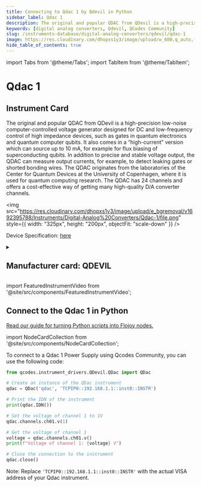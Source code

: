 ```yaml
---
title: Connecting to Qdac 1 by Qdevil in Python
sidebar_label: Qdac 1
description: The original and popular QDAC from QDevil is a high-precision low-noise computer-controlled voltage generator designed for DC and low-frequency control of high impedance devices, such as gates in quantum electronics and quantum computer qubits. It also comes in a “high-current” version which can source up to 10 mA, for example for flux biasing of superconducting qubits. In addition to precise and stable voltage output, the QDAC can measure output currents, for example, to detect leaking gates or shorted bonding wires. The QDAC originates from the laboratories of the Center for Quantum Devices at the University of Copenhagen, where it is used for quantum computing research. The QDAC has 24 channels and offers a cost-effective way of getting many high-quality D/A converter channels.
keywords: [digital analog converters, Qdevil, QCodes Community]
slug: /instruments-database/digital-analog-converters/qdevil/qdac-1
image: https://res.cloudinary.com/dhopxs1y3/image/upload/w_600,q_auto,f_auto/e_bgremoval/v1692395788/Instruments/Digital-Analog%20Converters/Qdac-1/file.jpg
hide_table_of_contents: true
---
```


import Tabs from '@theme/Tabs';
import TabItem from '@theme/TabItem';

# Qdac 1

## Instrument Card

<div className="flex">

<div>

The original and popular QDAC from QDevil is a high-precision low-noise computer-controlled voltage generator designed for DC and low-frequency control of high impedance devices, such as gates in quantum electronics and quantum computer qubits. It also comes in a “high-current” version which can source up to 10 mA, for example for flux biasing of superconducting qubits. In addition to precise and stable voltage output, the QDAC can measure output currents, for example, to detect leaking gates or shorted bonding wires. The QDAC originates from the laboratories of the Center for Quantum Devices at the University of Copenhagen, where it is used for quantum computing research. The QDAC has 24 channels and offers a cost-effective way of getting many high-quality D/A converter channels.

</div>

<img src="https://res.cloudinary.com/dhopxs1y3/image/upload/e_bgremoval/v1692395788/Instruments/Digital-Analog%20Converters/Qdac-1/file.png" style={{ width: "325px", height: "200px", objectFit: "scale-down" }} />

</div>

<div className="flex text-center">

<p>Device Specification: <a target="\_blank" href="/instruments-database/all-instruments/">here</a></p>

</div>

<details style={{ marginTop: "15px"}}>
<summary><h2>Manufacturer card: QDEVIL</h2></summary>

<img src="https://res.cloudinary.com/dhopxs1y3/image/upload/v1692125970/Instruments/Vendor%20Logos/QDevils.png" style={{ width: "100%", height: "170px",objectFit: "scale-down" }} />

Founded in 2016, QDevil is an international quantum technology company focused on developing and manufacturing auxiliary electronics and specialized components, operating from mK to room temperature. The mission is to accelerate research and development in quantum electronics labs. To fulfill the mission QDevil helps customers around the world by supplying world-class auxiliary electronics.

<ul>
  <li>Headquarters: COPENHAGEN, DENMARK</li>
  <li>Yearly Revenue (millions, USD): 2.0</li>
  <li>Vendor Website: <a href="https://qdevil.com/">here</a></li>
</ul>
</details>

import FeaturedInstrumentVideo from '@site/src/components/FeaturedInstrumentVideo';

<FeaturedInstrumentVideo category='DIGITAL_ANALOG_CONVERTERS' manufacturer='QDEVIL'></FeaturedInstrumentVideo>


## Connect to the Qdac 1 in Python

[Read our guide for turning Python scripts into Flojoy nodes.](https://docs.flojoy.ai/contribution/blocks/custom-flojoy-block/)

import NodeCardCollection from '@site/src/components/NodeCardCollection';

<Tabs>

<TabItem value="Flojoy" label="Flojoy" className="flojoy-instrument-tabs">

<NodeCardCollection category='DIGITAL_ANALOG_CONVERTERS' manufacturer='QDEVIL'></NodeCardCollection>

</TabItem>
<TabItem value="QCodes Community" label="QCodes Community">

To connect to a Qdac 1 Power Supply using Qcodes Community, you can use the following code:

```python
from qcodes.instrument_drivers.QDevil.QDac import QDac

# Create an instance of the QDac instrument
qdac = QDac('qdac', 'TCPIP0::192.168.1.1::inst0::INSTR')

# Print the IDN of the instrument
print(qdac.IDN())

# Set the voltage of channel 1 to 1V
qdac.channels.ch01.v(1)

# Get the voltage of channel 1
voltage = qdac.channels.ch01.v()
print(f"Voltage of channel 1: {voltage} V")

# Close the connection to the instrument
qdac.close()
```

Note: Replace `'TCPIP0::192.168.1.1::inst0::INSTR'` with the actual VISA address of your Qdac instrument.

</TabItem>
</Tabs>